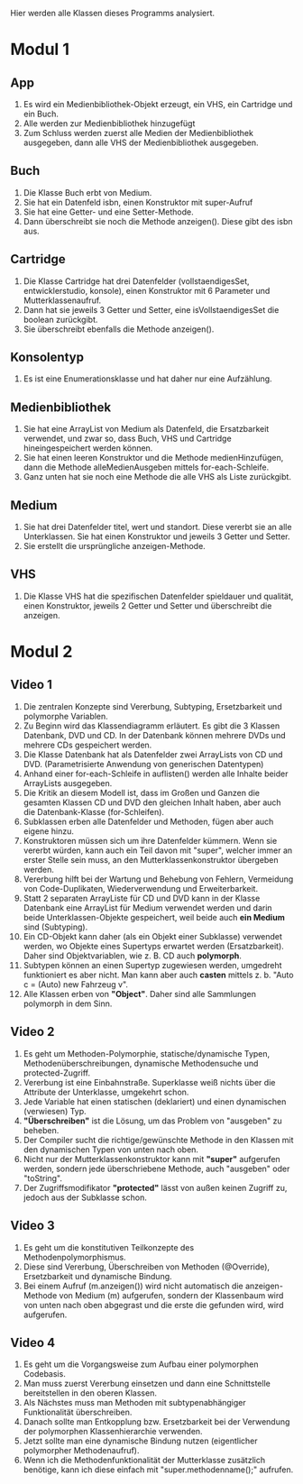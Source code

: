 Hier werden alle Klassen dieses Programms analysiert.

# Modul 1

## App
1. Es wird ein Medienbibliothek-Objekt erzeugt, ein VHS, ein Cartridge und ein Buch.
2. Alle werden zur Medienbibliothek hinzugefügt
3. Zum Schluss werden zuerst alle Medien der Medienbibliothek ausgegeben, dann alle VHS der Medienbibliothek ausgegeben.

## Buch
1. Die Klasse Buch erbt von Medium.
2. Sie hat ein Datenfeld isbn, einen Konstruktor mit super-Aufruf
3. Sie hat eine Getter- und eine Setter-Methode. 
4. Dann überschreibt sie noch die Methode anzeigen(). Diese gibt des isbn aus.

## Cartridge
1. Die Klasse Cartridge hat drei Datenfelder (vollstaendigesSet, entwicklerstudio, konsole), einen Konstruktor mit 6 Parameter und Mutterklassenaufruf.
2. Dann hat sie jeweils 3 Getter und Setter, eine isVollstaendigesSet die boolean zurückgibt.
3. Sie überschreibt ebenfalls die Methode anzeigen().

## Konsolentyp
1. Es ist eine Enumerationsklasse und hat daher nur eine Aufzählung.

## Medienbibliothek
1. Sie hat eine ArrayList von Medium als Datenfeld, die Ersatzbarkeit verwendet, und zwar so, dass Buch, VHS und Cartridge hineingespeichert werden können.
2. Sie hat einen leeren Konstruktor und die Methode medienHinzufügen, dann die Methode alleMedienAusgeben mittels for-each-Schleife. 
3. Ganz unten hat sie noch eine Methode die alle VHS als Liste zurückgibt.

## Medium
1. Sie hat drei Datenfelder titel, wert und standort. Diese vererbt sie an alle Unterklassen. Sie hat einen Konstruktor und jeweils 3 Getter und Setter.
2. Sie erstellt die ursprüngliche anzeigen-Methode.

## VHS
1. Die Klasse VHS hat die spezifischen Datenfelder spieldauer und qualität, einen Konstruktor, jeweils 2 Getter und Setter und überschreibt die anzeigen.

# Modul 2
## Video 1
1. Die zentralen Konzepte sind Vererbung, Subtyping, Ersetzbarkeit und polymorphe Variablen.
2. Zu Beginn wird das Klassendiagramm erläutert. Es gibt die 3 Klassen Datenbank, DVD und CD. In der Datenbank können mehrere DVDs und mehrere CDs gespeichert werden.
3. Die Klasse Datenbank hat als Datenfelder zwei ArrayLists von CD und DVD. (Parametrisierte Anwendung von generischen Datentypen)
4. Anhand einer for-each-Schleife in auflisten() werden alle Inhalte beider ArrayLists ausgegeben.
5. Die Kritik an diesem Modell ist, dass im Großen und Ganzen die gesamten Klassen CD und DVD den gleichen Inhalt haben, aber auch die Datenbank-Klasse (for-Schleifen).
6. Subklassen erben alle Datenfelder und Methoden, fügen aber auch eigene hinzu.
7. Konstruktoren müssen sich um ihre Datenfelder kümmern. Wenn sie vererbt würden, kann auch ein Teil davon mit "super", welcher immer an erster Stelle sein muss, an den Mutterklassenkonstruktor übergeben werden.
8. Vererbung hilft bei der Wartung und Behebung von Fehlern, Vermeidung von Code-Duplikaten, Wiederverwendung und Erweiterbarkeit.
9. Statt 2 separaten ArrayListe für CD und DVD kann in der Klasse Datenbank eine ArrayList für Medium verwendet werden und darin beide Unterklassen-Objekte gespeichert, weil beide auch **ein Medium** sind (Subtyping). 
10. Ein CD-Objekt kann daher (als ein Objekt einer Subklasse) verwendet werden, wo Objekte eines Supertyps erwartet werden (Ersatzbarkeit). Daher sind Objektvariablen, wie z. B. CD auch **polymorph**. 
11. Subtypen können an einen Supertyp zugewiesen werden, umgedreht funktioniert es aber nicht. Man kann aber auch **casten** mittels z. b. "Auto c = (Auto) new Fahrzeug v".
12. Alle Klassen erben von **"Object"**. Daher sind alle Sammlungen polymorph in dem Sinn.

## Video 2
1. Es geht um Methoden-Polymorphie, statische/dynamische Typen, Methodenüberschreibungen, dynamische Methodensuche und protected-Zugriff.
2. Vererbung ist eine Einbahnstraße. Superklasse weiß nichts über die Attribute der Unterklasse, umgekehrt schon.
3. Jede Variable hat einen statischen (deklariert) und einen dynamischen (verwiesen) Typ.
4. **"Überschreiben"** ist die Lösung, um das Problem von "ausgeben" zu beheben.
5. Der Compiler sucht die richtige/gewünschte Methode in den Klassen mit den dynamischen Typen von unten nach oben.
6. Nicht nur der Mutterklassenkonstruktor kann mit **"super"** aufgerufen werden, sondern jede überschriebene Methode, auch "ausgeben" oder "toString".
7. Der Zugriffsmodifikator **"protected"** lässt von außen keinen Zugriff zu, jedoch aus der Subklasse schon.

## Video 3
1. Es geht um die konstitutiven Teilkonzepte des Methodenpolymorphismus.
2. Diese sind Vererbung, Überschreiben von Methoden (@Override), Ersetzbarkeit und dynamische Bindung.
3. Bei einem Aufruf (m.anzeigen()) wird nicht automatisch die anzeigen-Methode von Medium (m) aufgerufen, sondern der Klassenbaum wird von unten nach oben abgegrast und die erste die gefunden wird, wird aufgerufen.

## Video 4
1. Es geht um die Vorgangsweise zum Aufbau einer polymorphen Codebasis.
2. Man muss zuerst Vererbung einsetzen und dann eine Schnittstelle bereitstellen in den oberen Klassen. 
3. Als Nächstes muss man Methoden mit subtypenabhängiger Funktionalität überschreiben. 
4. Danach sollte man Entkopplung bzw. Ersetzbarkeit bei der Verwendung der polymorphen Klassenhierarchie verwenden.
5. Jetzt sollte man eine dynamische Bindung nutzen (eigentlicher polymorpher Methodenaufruf).
6. Wenn ich die Methodenfunktionalität der Mutterklasse zusätzlich benötige, kann ich diese einfach mit "super.methodenname();" aufrufen.
